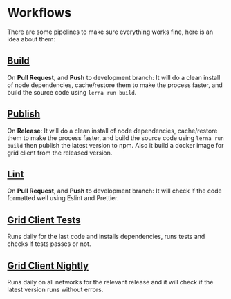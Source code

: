 # Workflows

There are some pipelines to make sure everything works fine, here is an idea about them:

## [Build](/.github/workflows/build.yml)

On **Pull Request**, and **Push** to development branch: It will do a clean install of node dependencies, cache/restore them to make the process faster, and build the source code using `lerna run build`.

## [Publish](/.github/workflows/publish.yml)

On **Release**: It will do a clean install of node dependencies, cache/restore them to make the process faster, and build the source code using `lerna run build` then publish the latest version to npm. Also it build a docker image for grid client from the released version.

## [Lint](/.github/workflows/lint.yml)

On **Pull Request**, and **Push** to development branch: It will check if the code formatted well using Eslint and Prettier.

## [Grid Client Tests](/.github/workflows/grid_client_tests.yml)

Runs daily for the last code and installs dependencies, runs tests and checks if tests passes or not.

## [Grid Client Nightly](/.github/workflows/grid_client_nightly.yml)

Runs daily on all networks for the relevant release and it will check if the latest version runs without errors.
